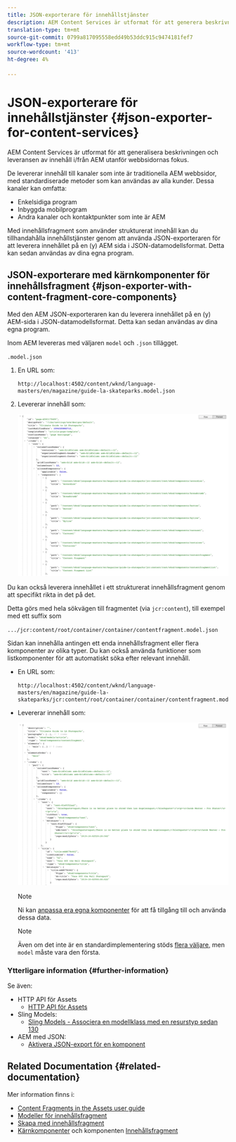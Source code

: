 ```yaml
---
title: JSON-exporterare för innehållstjänster
description: AEM Content Services är utformat för att generera beskrivning och leverans av innehåll i/från AEM utöver fokus på webbsidor. De levererar innehåll till kanaler som inte är traditionella AEM webbsidor, med standardiserade metoder som kan användas av alla kunder.
translation-type: tm+mt
source-git-commit: 0799a817095558edd49b53ddc915c9474181fef7
workflow-type: tm+mt
source-wordcount: '413'
ht-degree: 4%

---
```



# JSON-exporterare för innehållstjänster {#json-exporter-for-content-services}

AEM Content Services är utformat för att generalisera beskrivningen och leveransen av innehåll i/från AEM utanför webbsidornas fokus.

De levererar innehåll till kanaler som inte är traditionella AEM webbsidor, med standardiserade metoder som kan användas av alla kunder. Dessa kanaler kan omfatta:

* Enkelsidiga program
* Inbyggda mobilprogram
* Andra kanaler och kontaktpunkter som inte är AEM

Med innehållsfragment som använder strukturerat innehåll kan du tillhandahålla innehållstjänster genom att använda JSON-exporteraren för att leverera innehållet på en (y) AEM sida i JSON-datamodellsformat. Detta kan sedan användas av dina egna program.

## JSON-exporterare med kärnkomponenter för innehållsfragment {#json-exporter-with-content-fragment-core-components}

Med den AEM JSON-exporteraren kan du leverera innehållet på en (y) AEM-sida i JSON-datamodellsformat. Detta kan sedan användas av dina egna program.

Inom AEM levereras med väljaren `model` och `.json` tillägget.

`.model.json`

1. En URL som:

   ```shell
   http://localhost:4502/content/wknd/language-masters/en/magazine/guide-la-skateparks.model.json
   ```

1. Levererar innehåll som:

   ![JSON-modell för WKND-innehåll](assets/json-model-wknd.png)

Du kan också leverera innehållet i ett strukturerat innehållsfragment genom att specifikt rikta in det på det.

Detta görs med hela sökvägen till fragmentet (via `jcr:content`), till exempel med ett suffix som

`.../jcr:content/root/container/container/contentfragment.model.json`

Sidan kan innehålla antingen ett enda innehållsfragment eller flera komponenter av olika typer. Du kan också använda funktioner som listkomponenter för att automatiskt söka efter relevant innehåll.

* En URL som:

   ```shell
   http://localhost:4502/content/wknd/language-masters/en/magazine/guide-la-skateparks/jcr:content/root/container/container/contentfragment.model.json
   ```

* Levererar innehåll som:

   ![JSON-modell för WKND-innehållsfragment](assets/json-model-wknd-content-fragment.png)

   >[!NOTE]
   >
   >Ni kan [anpassa era egna komponenter](enabling-json-exporter.md) för att få tillgång till och använda dessa data.

   >[!NOTE]
   >
   >Även om det inte är en standardimplementering stöds [flera väljare,](enabling-json-exporter.md#multiple-selectors) men `model` måste vara den första.

### Ytterligare information {#further-information}

Se även:

* HTTP API för Assets
   * [HTTP API för Assets](/help/assets/developer-reference-material-apis.md)
* Sling Models:
   * [Sling Models - Associera en modellklass med en resurstyp sedan 130](https://sling.apache.org/documentation/bundles/models.html#associating-a-model-class-with-a-resource-type-since-130)
* AEM med JSON:
   * [Aktivera JSON-export för en komponent](enabling-json-exporter.md)

## Related Documentation {#related-documentation}

Mer information finns i:

* [Content Fragments in the Assets user guide](/help/assets/content-fragments/content-fragments.md)
* [Modeller för innehållsfragment](/help/assets/content-fragments/content-fragments-models.md)
* [Skapa med innehållsfragment](/help/sites-cloud/authoring/fundamentals/content-fragments.md)
* [Kärnkomponenter](https://docs.adobe.com/content/help/en/experience-manager-core-components/using/introduction.html) och komponenten [Innehållsfragment](https://docs.adobe.com/content/help/en/experience-manager-core-components/using/components/content-fragment-component.html)
